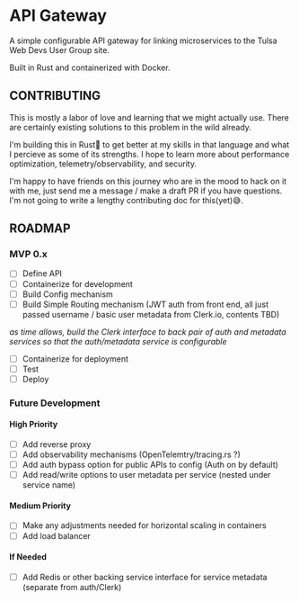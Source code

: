# API Gateway 
A simple configurable API gateway for linking microservices to the Tulsa Web Devs User Group site.

Built in Rust and containerized with Docker. 

## CONTRIBUTING
This is mostly a labor of love and learning that we might actually use. There are certainly existing solutions to this problem in the wild already. 

I'm building this in Rust🦀 to get better at my skills in that language and what I percieve as some of its strengths. I hope to learn more about performance optimization, telemetry/observability, and security. 

I'm happy to have friends on this journey who are in the mood to hack on it with me, just send me a message / make a draft PR if you have questions. I'm not going to write a lengthy contributing doc for this(yet)😅.

## ROADMAP
### MVP 0.x
- [ ] Define API
- [ ] Containerize for development
- [ ] Build Config mechanism
- [ ] Build Simple Routing mechanism (JWT auth from front end, all just passed username / basic user metadata from Clerk.io, contents TBD)

*as time allows, build the Clerk interface to back pair of auth and metadata services so that the auth/metadata service is configurable*

- [ ] Containerize for deployment
- [ ] Test
- [ ] Deploy

### Future Development
#### High Priority
- [ ] Add reverse proxy
- [ ] Add observability mechanisms (OpenTelemtry/tracing.rs ?)
- [ ] Add auth bypass option for public APIs to config (Auth on by default)
- [ ] Add read/write options to user metadata per service (nested under service name)

#### Medium Priority
- [ ] Make any adjustments needed for horizontal scaling in containers
- [ ] Add load balancer 

#### If Needed
- [ ] Add Redis or other backing service interface for service metadata (separate from auth/Clerk)
